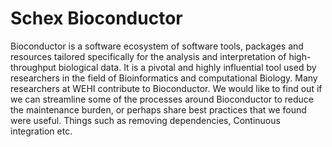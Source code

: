 # Schex Bioconductor

Bioconductor is a software ecosystem of software tools, packages and resources tailored specifically for the analysis and interpretation of high-throughput biological data. It is a pivotal and highly influential tool used by researchers in the field of Bioinformatics and computational Biology.
Many researchers at WEHI contribute to Bioconductor. We would like to find out if we can streamline some of the processes around Bioconductor to reduce the maintenance burden, or perhaps share best practices that we found were useful. Things such as removing dependencies, Continuous integration etc.
